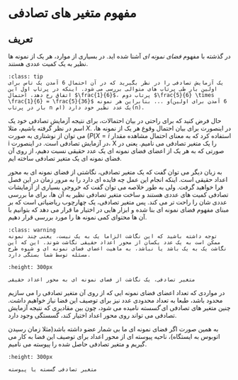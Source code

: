مفهوم متغیر های تصادفی
========================
## تعریف
در گذشته با مفهوم *فضای نمونه ای* آشنا شده اید. در بسیاری از موارد، هر یک از نمونه ها نظیر به یک کمیت عددی هستند.
```{admonition} مثال
:class: tip
یک آزمایش تصادفی را در نظر بگیرید که در آن احتمال 6 آمدن یک تاس برای اولین بار طی پرتاب های متوالی بررسی می شود. اینکه در پرتاپ اول این اتفاق رخ دهد، احتمال $\frac{1}{6}$، پرتاب دوم $\frac{5}{6} \times \frac{1}{6} = \frac{5}{36}$ و ... بنابراین هر نمونه(6 آمدن برای اولین بار در پرتاب n ام) یک عدد نظیر خود دارد(n).
```
حال فرض کنید که برای راحتی در بیان احتمالات، برای نتیجه آزمایش تصادفی خود یک اسم در نظر گرفته باشیم، مثلا $X$. در اینصورت برای بیان احتمال وقوع هر یک از نمونه ها، می توان از نوشتاری به صورت $(P(X=i$ استفاده کرد که به معنای احتمال مشاهده مقدار i در آزمایش تصادفی است. در اینصورت، X را یک متغیر تصادفی می نامیم. یعنی در صورتی که به هر یک از اعضای فضای نمونه ای یک عدد حقیقی نسبت دهیم، از روی آن فضای نمونه ای یک متغیر تصادفی ساخته ایم.

به زبان دیگر می توان گفت که یک متغیر تصادفی، نگاشتی از فضای نمونه ای به محور اعداد حقیقی است. اینکه انجام این عمل چه فایده ای دارد را به مرور زمان در این فصل فرا خواهید گرفت. ولی به طور خلاصه می توان گفت که خروجی بسیاری از آزمایشات تصادفی کمیت های عددی هستند و ساخت متغیر تصادفی نظیر به آن ها، برای ما بررسی عددی شان را راحت تر می کند. پس متغیر تصادفی، یک چهارچوب ریاضیاتی است که بر مبنای مفهوم فضای نمونه ای بنا شده و ابزار هایی در اختیار ما قرار می دهد که بتوانیم با آن ها محتوای کمی نمونه ها را مورد بررسی قرار دهیم.
```{admonition} احتیاط!
:class: warning
توجه داشته باشید که این نگاشت الزاما یک به یک نیست، یعنی چند نمونه ممکن است به یک عدد یکسان از محور اعداد حقیقی نگاشت شوند. این که این نگاشت یک به یک باشد یا نباشد، به ماهیت اعضای فضای نمونه ای و شیوه طرح مسئله توسط شما بستگی دارد.
```
```{figure} images/1/random_var_mapping.jpg
:height: 300px

متغیر تصادفی، یک نگاشت از فضای نمونه ای به محور اعداد حقیقی
```
در مواردی که تعداد اعضای فضای نمونه ایی که از روی آن متغیر تصادفی را می سازیم محدود باشد، طبعا به تعداد محدودی عدد نیز برای توصیف این فضا نیاز خواهیم داشت. چنین متغیر های تصادفی ای *گسسته* نامیده می شود، چون بین مقادیری که نتیجه آزمایش تصادفی می تواند روی محور اعداد اختیار کند، گسستگی وجود دارد.

به همین صورت اگر فضای نمونه ای ما بی شمار عضو داشته باشد(مثلا زمان رسیدن اتوبوس به ایستگاه)، ناحیه پیوسته ای از محور اعداد برای توصیف این فضا به کار می گیریم و متغیر تصادفی حاصل شده را *پیوسته* می نامیم.
```{figure} images/1/discrete_continuous.png
:height: 300px

متغیر تصادفی گسسته یا پیوسته
```
